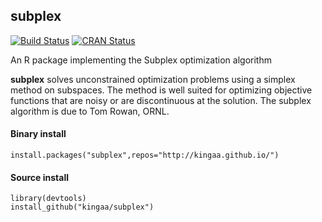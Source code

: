 ## subplex

[![Build Status](https://travis-ci.org/kingaa/subplex.svg?branch=master)](https://travis-ci.org/kingaa/subplex)
[![CRAN Status](http://www.r-pkg.org/badges/version/subplex)](http://cran.r-project.org/package=subplex)

An R package implementing the Subplex optimization algorithm

**subplex** solves unconstrained optimization problems using a simplex method on subspaces.
The method is well suited for optimizing objective functions that are noisy or are discontinuous at the solution.
The subplex algorithm is due to Tom Rowan, ORNL.

#### Binary install

```
install.packages("subplex",repos="http://kingaa.github.io/")
```

#### Source install

```
library(devtools)  
install_github("kingaa/subplex")
```
